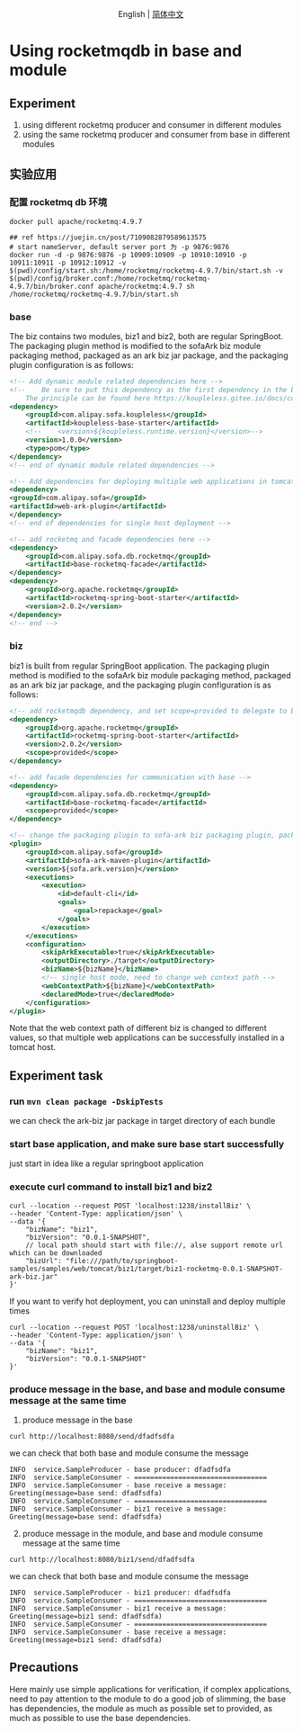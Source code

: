 <div align="center">

English | [简体中文](./README-zh_CN.md)

</div>

# Using rocketmqdb in base and module

## Experiment 
1. using different rocketmq producer and consumer in different modules
2. using the same rocketmq producer and consumer from base in different modules

## 实验应用
### 配置 rocketmq db 环境

```shell
docker pull apache/rocketmq:4.9.7
```

```shell
## ref https://juejin.cn/post/7109082879589613575
# start nameServer, default server port 为 -p 9876:9876
docker run -d -p 9876:9876 -p 10909:10909 -p 10910:10910 -p 10911:10911 -p 10912:10912 -v $(pwd)/config/start.sh:/home/rocketmq/rocketmq-4.9.7/bin/start.sh -v $(pwd)/config/broker.conf:/home/rocketmq/rocketmq-4.9.7/bin/broker.conf apache/rocketmq:4.9.7 sh /home/rocketmq/rocketmq-4.9.7/bin/start.sh
```

### base
The biz contains two modules, biz1 and biz2, both are regular SpringBoot. The packaging plugin method is modified to the sofaArk biz module packaging method, packaged as an ark biz jar package, and the packaging plugin configuration is as follows:

```xml
<!-- Add dynamic module related dependencies here -->
<!--    Be sure to put this dependency as the first dependency in the build pom, and set type= pom,
    The principle can be found here https://koupleless.gitee.io/docs/contribution-guidelines/runtime/multi-app-padater/ -->
<dependency>
    <groupId>com.alipay.sofa.koupleless</groupId>
    <artifactId>koupleless-base-starter</artifactId>
    <!--    <version>${koupleless.runtime.version}</version>-->
    <version>1.0.0</version>
    <type>pom</type>
</dependency>
<!-- end of dynamic module related dependencies -->

<!-- Add dependencies for deploying multiple web applications in tomcat single host mode here -->
<dependency>
<groupId>com.alipay.sofa</groupId>
<artifactId>web-ark-plugin</artifactId>
</dependency>
<!-- end of dependencies for single host deployment -->

<!-- add rocketmq and facade dependencies here -->
<dependency>
    <groupId>com.alipay.sofa.db.rocketmq</groupId>
    <artifactId>base-rocketmq-facade</artifactId>
</dependency>
<dependency>
    <groupId>org.apache.rocketmq</groupId>
    <artifactId>rocketmq-spring-boot-starter</artifactId>
    <version>2.0.2</version>
</dependency>
<!-- end -->
```

### biz
biz1 is built from regular SpringBoot application. The packaging plugin method is modified to the sofaArk biz module packaging method, packaged as an ark biz jar package, and the packaging plugin configuration is as follows:
```xml
<!-- add rocketmqdb dependency, and set scope=provided to delegate to base -->
<dependency>
    <groupId>org.apache.rocketmq</groupId>
    <artifactId>rocketmq-spring-boot-starter</artifactId>
    <version>2.0.2</version>
    <scope>provided</scope>
</dependency>

<!-- add facade dependencies for communication with base -->
<dependency>
    <groupId>com.alipay.sofa.db.rocketmq</groupId>
    <artifactId>base-rocketmq-facade</artifactId>
    <scope>provided</scope>
</dependency>

<!-- change the packaging plugin to sofa-ark biz packaging plugin, packaged as ark biz jar -->
<plugin>
    <groupId>com.alipay.sofa</groupId>
    <artifactId>sofa-ark-maven-plugin</artifactId>
    <version>${sofa.ark.version}</version>
    <executions>
        <execution>
            <id>default-cli</id>
            <goals>
                <goal>repackage</goal>
            </goals>
        </execution>
    </executions>
    <configuration>
        <skipArkExecutable>true</skipArkExecutable>
        <outputDirectory>./target</outputDirectory>
        <bizName>${bizName}</bizName>
        <!-- single host mode, need to change web context path -->
        <webContextPath>${bizName}</webContextPath>
        <declaredMode>true</declaredMode>
    </configuration>
</plugin>
```
Note that the web context path of different biz is changed to different values, so that multiple web applications can be successfully installed in a tomcat host.

## Experiment task
### run `mvn clean package -DskipTests`
we can check the ark-biz jar package in target directory of each bundle
### start base application, and make sure base start successfully
just start in idea like a regular springboot application
### execute curl command to install biz1 and biz2
```shell
curl --location --request POST 'localhost:1238/installBiz' \
--header 'Content-Type: application/json' \
--data '{
    "bizName": "biz1",
    "bizVersion": "0.0.1-SNAPSHOT",
    // local path should start with file://, alse support remote url which can be downloaded
    "bizUrl": "file:///path/to/springboot-samples/samples/web/tomcat/biz1/target/biz1-rocketmq-0.0.1-SNAPSHOT-ark-biz.jar"
}'
```

If you want to verify hot deployment, you can uninstall and deploy multiple times

```shell
curl --location --request POST 'localhost:1238/uninstallBiz' \
--header 'Content-Type: application/json' \
--data '{
    "bizName": "biz1",
    "bizVersion": "0.0.1-SNAPSHOT"
}'
```
### produce message in the base, and base and module consume message at the same time
1. produce message in the base
```shell
curl http://localhost:8080/send/dfadfsdfa
```

we can check that both base and module consume the message
```text
INFO  service.SampleProducer - base producer: dfadfsdfa
INFO  service.SampleConsumer - =================================
INFO  service.SampleConsumer - base receive a message: Greeting(message=base send: dfadfsdfa)
INFO  service.SampleConsumer - =================================
INFO  service.SampleConsumer - biz1 receive a message: Greeting(message=base send: dfadfsdfa)
```

2. produce message in the module, and base and module consume message at the same time
```shell
curl http://localhost:8080/biz1/send/dfadfsdfa
```
we can check that both base and module consume the message

```text
INFO  service.SampleProducer - biz1 producer: dfadfsdfa
INFO  service.SampleConsumer - =================================
INFO  service.SampleConsumer - biz1 receive a message: Greeting(message=biz1 send: dfadfsdfa)
INFO  service.SampleConsumer - =================================
INFO  service.SampleConsumer - base receive a message: Greeting(message=biz1 send: dfadfsdfa)
```

## Precautions
Here mainly use simple applications for verification, if complex applications, need to pay attention to the module to do a good job of slimming, the base has dependencies, the module as much as possible set to provided, as much as possible to use the base dependencies.
